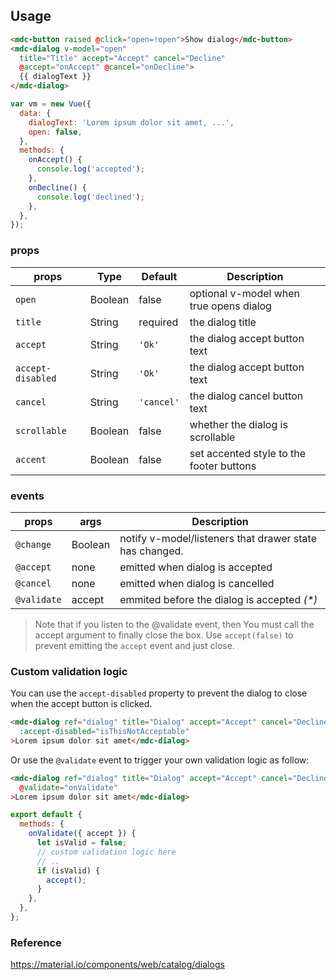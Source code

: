 ## Usage

```html
<mdc-button raised @click="open=!open">Show dialog</mdc-button>
<mdc-dialog v-model="open"
  title="Title" accept="Accept" cancel="Decline"
  @accept="onAccept" @cancel="onDecline">
  {{ dialogText }}
</mdc-dialog>
```

```javascript
var vm = new Vue({
  data: {
    dialogText: 'Lorem ipsum dolor sit amet, ...',
    open: false,
  },
  methods: {
    onAccept() {
      console.log('accepted');
    },
    onDecline() {
      console.log('declined');
    },
  },
});
```

### props

| props             | Type    | Default    | Description                              |
| ----------------- | ------- | ---------- | ---------------------------------------- |
| `open`            | Boolean | false      | optional v-model when true opens dialog  |
| `title`           | String  | required   | the dialog title                         |
| `accept`          | String  | `'Ok'`     | the dialog accept button text            |
| `accept-disabled` | String  | `'Ok'`     | the dialog accept button text            |
| `cancel`          | String  | `'cancel'` | the dialog cancel button text            |
| `scrollable`      | Boolean | false      | whether the dialog is scrollable         |
| `accent`          | Boolean | false      | set accented style to the footer buttons |

### events

| props       | args    | Description                                             |
| ----------- | ------- | ------------------------------------------------------- |
| `@change`   | Boolean | notify v-model/listeners that drawer state has changed. |
| `@accept`   | none    | emitted when dialog is accepted                         |
| `@cancel`   | none    | emitted when dialog is cancelled                        |
| `@validate` | accept  | emmited before the dialog is accepted _(\*)_            |

> Note that if you listen to the @validate event, then You must call
> the accept argument to finally close the box. Use `accept(false)` to
> prevent emitting the `accept` event and just close.

### Custom validation logic

You can use the `accept-disabled` property to prevent the dialog to close
when the accept button is clicked.

```html
<mdc-dialog ref="dialog" title="Dialog" accept="Accept" cancel="Decline"
  :accept-disabled="isThisNotAcceptable"
>Lorem ipsum dolor sit amet</mdc-dialog>
```

Or use the `@validate` event to trigger your own validation logic as follow:

```html
<mdc-dialog ref="dialog" title="Dialog" accept="Accept" cancel="Decline"
  @validate="onValidate"
>Lorem ipsum dolor sit amet</mdc-dialog>
```

```javascript
export default {
  methods: {
    onValidate({ accept }) {
      let isValid = false;
      // custom validation logic here
      // ..
      if (isValid) {
        accept();
      }
    },
  },
};
```

### Reference

<https://material.io/components/web/catalog/dialogs>
